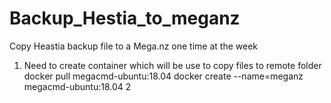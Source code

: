 # Backup_Hestia_to_meganz

Copy Heastia backup file to a Mega.nz one time at the week 
1. Need to create container which will be use to copy files to remote folder
   docker pull megacmd-ubuntu:18.04
   docker create --name=meganz megacmd-ubuntu:18.04
2
